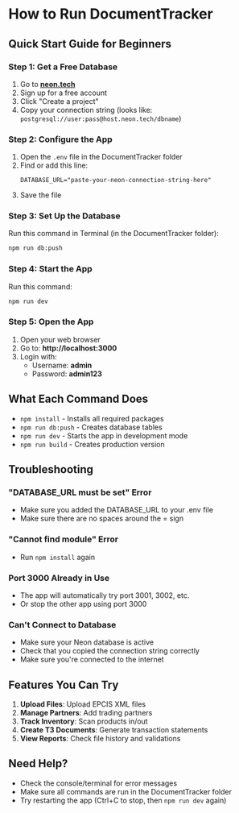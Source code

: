 # How to Run DocumentTracker

## Quick Start Guide for Beginners

### Step 1: Get a Free Database

1. Go to **[neon.tech](https://neon.tech)**
2. Sign up for a free account
3. Click "Create a project"
4. Copy your connection string (looks like: `postgresql://user:pass@host.neon.tech/dbname`)

### Step 2: Configure the App

1. Open the `.env` file in the DocumentTracker folder
2. Find or add this line:
   ```
   DATABASE_URL="paste-your-neon-connection-string-here"
   ```
3. Save the file

### Step 3: Set Up the Database

Run this command in Terminal (in the DocumentTracker folder):
```bash
npm run db:push
```

### Step 4: Start the App

Run this command:
```bash
npm run dev
```

### Step 5: Open the App

1. Open your web browser
2. Go to: **http://localhost:3000**
3. Login with:
   - Username: **admin**
   - Password: **admin123**

## What Each Command Does

- `npm install` - Installs all required packages
- `npm run db:push` - Creates database tables
- `npm run dev` - Starts the app in development mode
- `npm run build` - Creates production version

## Troubleshooting

### "DATABASE_URL must be set" Error
- Make sure you added the DATABASE_URL to your .env file
- Make sure there are no spaces around the = sign

### "Cannot find module" Error
- Run `npm install` again

### Port 3000 Already in Use
- The app will automatically try port 3001, 3002, etc.
- Or stop the other app using port 3000

### Can't Connect to Database
- Make sure your Neon database is active
- Check that you copied the connection string correctly
- Make sure you're connected to the internet

## Features You Can Try

1. **Upload Files**: Upload EPCIS XML files
2. **Manage Partners**: Add trading partners
3. **Track Inventory**: Scan products in/out
4. **Create T3 Documents**: Generate transaction statements
5. **View Reports**: Check file history and validations

## Need Help?

- Check the console/terminal for error messages
- Make sure all commands are run in the DocumentTracker folder
- Try restarting the app (Ctrl+C to stop, then `npm run dev` again)